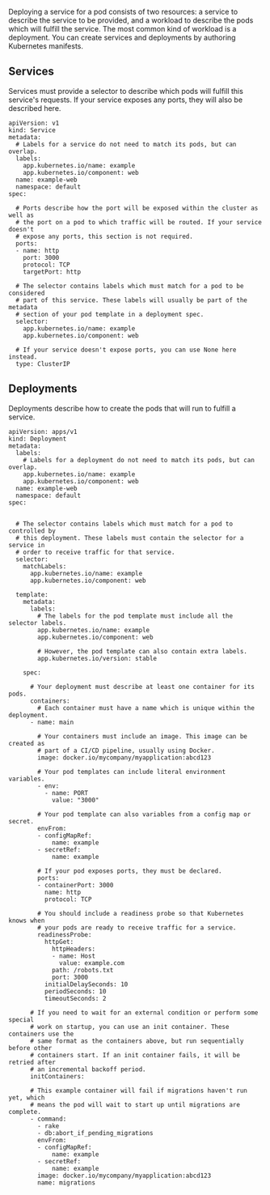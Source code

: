Deploying a service for a pod consists of two resources: a service to
describe the service to be provided, and a workload to describe the pods
which will fulfill the service. The most common kind of workload is a
deployment. You can create services and deployments by authoring
Kubernetes manifests.

## Services

Services must provide a selector to describe which pods will fulfill
this service's requests. If your service exposes any ports, they will
also be described here.

<div class="code panel pdl" style="border-width: 1px;">

<div class="codeContent panelContent pdl">

``` syntaxhighlighter-pre
apiVersion: v1
kind: Service
metadata:
  # Labels for a service do not need to match its pods, but can overlap.
  labels:
    app.kubernetes.io/name: example
    app.kubernetes.io/component: web
  name: example-web
  namespace: default
spec:

  # Ports describe how the port will be exposed within the cluster as well as
  # the port on a pod to which traffic will be routed. If your service doesn't
  # expose any ports, this section is not required.
  ports:
  - name: http
    port: 3000
    protocol: TCP
    targetPort: http

  # The selector contains labels which must match for a pod to be considered
  # part of this service. These labels will usually be part of the metadata
  # section of your pod template in a deployment spec.
  selector:
    app.kubernetes.io/name: example
    app.kubernetes.io/component: web

  # If your service doesn't expose ports, you can use None here instead.
  type: ClusterIP
```

</div>

</div>

## Deployments

Deployments describe how to create the pods that will run to fulfill a
service.

<div class="code panel pdl" style="border-width: 1px;">

<div class="codeContent panelContent pdl">

``` syntaxhighlighter-pre
apiVersion: apps/v1
kind: Deployment
metadata:
  labels:
    # Labels for a deployment do not need to match its pods, but can overlap.
    app.kubernetes.io/name: example
    app.kubernetes.io/component: web
  name: example-web
  namespace: default
spec:


  # The selector contains labels which must match for a pod to controlled by
  # this deployment. These labels must contain the selector for a service in
  # order to receive traffic for that service.
  selector:
    matchLabels:
      app.kubernetes.io/name: example
      app.kubernetes.io/component: web

  template:
    metadata:
      labels:
        # The labels for the pod template must include all the selector labels.
        app.kubernetes.io/name: example
        app.kubernetes.io/component: web

        # However, the pod template can also contain extra labels.
        app.kubernetes.io/version: stable

    spec:

      # Your deployment must describe at least one container for its pods.
      containers:
        # Each container must have a name which is unique within the deployment.
      - name: main

        # Your containers must include an image. This image can be created as
        # part of a CI/CD pipeline, usually using Docker.
        image: docker.io/mycompany/myapplication:abcd123

        # Your pod templates can include literal environment variables.
        - env:
          - name: PORT
            value: "3000"

        # Your pod template can also variables from a config map or secret.
        envFrom:
        - configMapRef:
            name: example
        - secretRef:
            name: example

        # If your pod exposes ports, they must be declared.
        ports:
        - containerPort: 3000
          name: http
          protocol: TCP

        # You should include a readiness probe so that Kubernetes knows when
        # your pods are ready to receive traffic for a service.
        readinessProbe:
          httpGet:
            httpHeaders:
            - name: Host
              value: example.com
            path: /robots.txt
            port: 3000
          initialDelaySeconds: 10
          periodSeconds: 10
          timeoutSeconds: 2

      # If you need to wait for an external condition or perform some special
      # work on startup, you can use an init container. These containers use the
      # same format as the containers above, but run sequentially before other
      # containers start. If an init container fails, it will be retried after
      # an incremental backoff period.
      initContainers:

      # This example container will fail if migrations haven't run yet, which
      # means the pod will wait to start up until migrations are complete.
      - command:
        - rake
        - db:abort_if_pending_migrations
        envFrom:
        - configMapRef:
            name: example
        - secretRef:
            name: example
        image: docker.io/mycompany/myapplication:abcd123
        name: migrations
```

</div>

</div>
